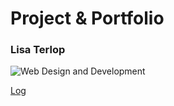 # Project & Portfolio
### Lisa Terlop


![Web Design and Development](https://img.shields.io/badge/degree-web%20development-blue.svg)

[Log](./docs/log.md)

<br>
